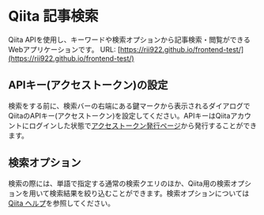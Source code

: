 # Qiita 記事検索

Qiita APIを使用し、キーワードや検索オプションから記事検索・閲覧ができるWebアプリケーションです。
URL: [https://rii922.github.io/frontend-test/](https://rii922.github.io/frontend-test/)

## APIキー(アクセストークン)の設定

検索をする前に、検索バーの右端にある鍵マークから表示されるダイアログでQiitaのAPIキー(アクセストークン)を設定してください。APIキーはQiitaアカウントにログインした状態で[アクセストークン発行ページ](https://qiita.com/settings/tokens/new)から発行することができます。

## 検索オプション

検索の際には、単語で指定する通常の検索クエリのほか、Qiita用の検索オプションを用いて検索結果を絞り込むことができます。検索オプションについては[Qiita ヘルプ](https://help.qiita.com/ja/articles/qiita-search-options)を参照してください。
